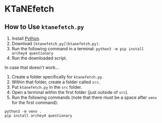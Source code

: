 # KTaNEfetch

## How to Use `ktanefetch.py`

1. Install [Python](https://python.org/downloads).
2. Download `[ktanefetch.py](ktanefetch.py)`.
3. Run the following command in a terminal: `python3 -m pip install archey4 questionary`
4. Run the downloaded script.

In case that doesn't work...

1. Create a folder specifically for `ktanefetch.py`.
2. Within that folder, create a folder called `src`.
3. Put `ktanefetch.py` in the `src` folder.
4. Open a terminal within the first folder (just outside of `src`).
5. Run the following commands (note that there must be a space after `venv` for the first command):
```
python3 -m venv .
pip install archey4 questionary
```
